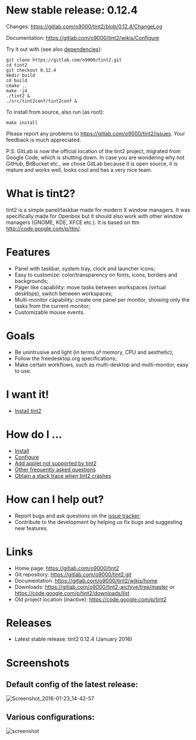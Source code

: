 # New stable release: 0.12.4
Changes: https://gitlab.com/o9000/tint2/blob/0.12.4/ChangeLog

Documentation: https://gitlab.com/o9000/tint2/wikis/Configure

Try it out with (see also [dependencies](https://gitlab.com/o9000/tint2/wikis/Install#dependencies)):
```
git clone https://gitlab.com/o9000/tint2.git
cd tint2
git checkout 0.12.4
mkdir build
cd build
cmake ..
make -j4
./tint2 &
./src/tint2conf/tint2conf &
```

To install from source, also run (as root):
```
make install
```

Please report any problems to https://gitlab.com/o9000/tint2/issues. Your feedback is much appreciated.

P.S. GitLab is now the official location of the tint2 project, migrated from Google Code, which is shutting down. In case you are wondering why not GitHub, BitBucket etc., we chose GitLab because it is open source, it is mature and works well, looks cool and has a very nice team.

# What is tint2?

tint2 is a simple panel/taskbar made for modern X window managers. It was specifically made for Openbox but it should also work with other window managers (GNOME, KDE, XFCE etc.). It is based on ttm http://code.google.com/p/ttm/.

# Features

  * Panel with taskbar, system tray, clock and launcher icons;
  * Easy to customize: color/transparency on fonts, icons, borders and backgrounds;
  * Pager like capability: move tasks between workspaces (virtual desktops), switch between workspaces;
  * Multi-monitor capability: create one panel per monitor, showing only the tasks from the current monitor;
  * Customizable mouse events.

# Goals

  * Be unintrusive and light (in terms of memory, CPU and aesthetic);
  * Follow the freedesktop.org specifications;
  * Make certain workflows, such as multi-desktop and multi-monitor, easy to use.

# I want it!

  * [Install tint2](https://gitlab.com/o9000/tint2/wikis/Install)

# How do I ...

  * [Install](https://gitlab.com/o9000/tint2/wikis/Install)
  * [Configure](https://gitlab.com/o9000/tint2/wikis/Configure)
  * [Add applet not supported by tint2](https://gitlab.com/o9000/tint2/wikis/ThirdPartyApplets)
  * [Other frequently asked questions](https://gitlab.com/o9000/tint2/wikis/FAQ)
  * [Obtain a stack trace when tint2 crashes](https://gitlab.com/o9000/tint2/wikis/Debug)

# How can I help out?

  * Report bugs and ask questions on the [issue tracker](https://gitlab.com/o9000/tint2/issues);
  * Contribute to the development by helping us fix bugs and suggesting new features.

# Links
  * Home page: https://gitlab.com/o9000/tint2
  * Git repository: https://gitlab.com/o9000/tint2.git
  * Documentation: https://gitlab.com/o9000/tint2/wikis/home
  * Downloads: https://gitlab.com/o9000/tint2-archive/tree/master or https://code.google.com/p/tint2/downloads/list
  * Old project location (inactive): https://code.google.com/p/tint2

# Releases
  * Latest stable release: tint2 0.12.4 (January 2016)

# Screenshots

## Default config of the latest release:

![Screenshot_2016-01-23_14-42-57](https://gitlab.com/o9000/tint2/uploads/948fa74eca60864352a033580350b4c3/Screenshot_2016-01-23_14-42-57.png)

## Various configurations:

![screenshot](https://gitlab.com/o9000/tint2/wikis/screenshot.png)
